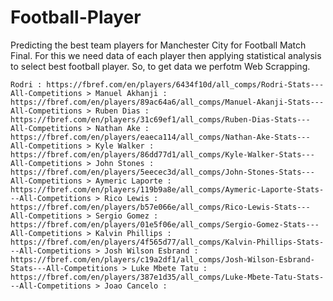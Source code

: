 # Football-Player
Predicting the best team players for Manchester City for Football Match Final. 
For this we need data of each player then applying statistical analysis to select best football player. So, to get data we perfotm Web Scrapping.

    Rodri : https://fbref.com/en/players/6434f10d/all_comps/Rodri-Stats---All-Competitions > Manuel Akhanji : https://fbref.com/en/players/89ac64a6/all_comps/Manuel-Akanji-Stats---All-Competitions > Ruben Dias : https://fbref.com/en/players/31c69ef1/all_comps/Ruben-Dias-Stats---All-Competitions > Nathan Ake : https://fbref.com/en/players/eaeca114/all_comps/Nathan-Ake-Stats---All-Competitions > Kyle Walker : https://fbref.com/en/players/86dd77d1/all_comps/Kyle-Walker-Stats---All-Competitions > John Stones : https://fbref.com/en/players/5eecec3d/all_comps/John-Stones-Stats---All-Competitions > Aymeric Laporte : https://fbref.com/en/players/119b9a8e/all_comps/Aymeric-Laporte-Stats---All-Competitions > Rico Lewis : https://fbref.com/en/players/b57e066e/all_comps/Rico-Lewis-Stats---All-Competitions > Sergio Gomez : https://fbref.com/en/players/01e5f06e/all_comps/Sergio-Gomez-Stats---All-Competitions > Kalvin Phillips : https://fbref.com/en/players/4f565d77/all_comps/Kalvin-Phillips-Stats---All-Competitions > Josh Wilson Esbrand : https://fbref.com/en/players/c19a2df1/all_comps/Josh-Wilson-Esbrand-Stats---All-Competitions > Luke Mbete Tatu : https://fbref.com/en/players/387e1d35/all_comps/Luke-Mbete-Tatu-Stats---All-Competitions > Joao Cancelo :
